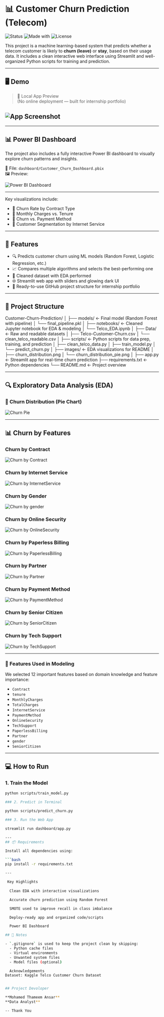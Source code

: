 # 📊 Customer Churn Prediction (Telecom)


![Status](https://img.shields.io/badge/status-completed-brightgreen)
![Made with](https://img.shields.io/badge/Made%20with-Python-blue)
![License](https://img.shields.io/badge/license-MIT-blue)

This project is a machine learning-based system that predicts whether a telecom customer is likely to **churn (leave)** or **stay**, based on their usage data. It includes a clean interactive web interface using Streamlit and well-organized Python scripts for training and prediction.

---

## 🖥️ Demo

> 📸 Local App Preview  
> (No online deployment — built for internship portfolio)

![App Screenshot](dashboard/output.png)
---
---

## 📊 Power BI Dashboard

The project also includes a fully interactive Power BI dashboard to visually explore churn patterns and insights.

📁 File: `dashboard/Customer_Churn_Dashboard.pbix`  
🖼️ Preview:

![Power BI Dashboard](dashboard/powerbi_dashboard.png)

---

Key visualizations include:
- 🔹 Churn Rate by Contract Type
- 🔹 Monthly Charges vs. Tenure
- 🔹 Churn vs. Payment Method
- 🔹 Customer Segmentation by Internet Service

---
## 🚀 Features

- 🔍 Predicts customer churn using ML models (Random Forest, Logistic Regression, etc.)
- 📈 Compares multiple algorithms and selects the best-performing one
- 🧹 Cleaned dataset with EDA performed
- 🌐 Streamlit web app with sliders and glowing dark UI
- 📂 Ready-to-use GitHub project structure for internship portfolio

---

## 📁 Project Structure

Customer-Churn-Prediction/
│
├── models/ ← Final model (Random Forest with pipeline)
│ └── final_pipeline.pkl
│
├── notebooks/ ← Cleaned Jupyter notebook for EDA & modeling
│ └── Telco_EDA.ipynb
│
├── Data/ ← Raw and readable datasets
│ ├── Telco-Customer-Churn.csv
│ └── clean_telco_readable.csv
│
├── scripts/ ← Python scripts for data prep, training, and prediction
│ ├── clean_telco_data.py
│ ├── train_model.py
│ └── predict_churn.py
│
├── images/ ← EDA visualizations for README
│ ├── churn_distribution.png
│ └── churn_distribution_pie.png
│
├── app.py ← Streamlit app for real-time churn prediction
├── requirements.txt ← Python dependencies
└── README.md ← Project overview

---

## 🔍 Exploratory Data Analysis (EDA)

### 📌 Churn Distribution (Pie Chart)

![Churn Pie](notebooks/churn_distribution_pie.png)

---
## 📊 Churn by Features

### Churn by Contract

![Churn by Contract](notebooks/images/churn_by_Contract.png)

### Churn by Internet Service

![Churn by InternetService](notebooks/images/churn_by_InternetService.png)

### Churn by Gender

![Churn by gender](notebooks/images/churn_by_gender.png)

### Churn by Online Security

![Churn by OnlineSecurity](notebooks/images/churn_by_OnlineSecurity.png)

### Churn by Paperless Billing

![Churn by PaperlessBilling](notebooks/images/churn_by_PaperlessBilling.png)

### Churn by Partner

![Churn by Partner](notebooks/images/churn_by_Partner.png)

### Churn by Payment Method

![Churn by PaymentMethod](notebooks/images/churn_by_PaymentMethod.png)

###  Churn by Senior Citizen

![Churn by SeniorCitizen](notebooks/images/churn_by_SeniorCitizen.png)

### Churn by Tech Support

![Churn by TechSupport](notebooks/images/churn_by_TechSupport.png)

---

### 🧪 Features Used in Modeling

We selected 12 important features based on domain knowledge and feature importance:
- `Contract`
- `tenure`
- `MonthlyCharges`
- `TotalCharges`
- `InternetService`
- `PaymentMethod`
- `OnlineSecurity`
- `TechSupport`
- `PaperlessBilling`
- `Partner`
- `gender`
- `SeniorCitizen`

---

## 💻 How to Run

### 1. Train the Model
   
```bash
python scripts/train_model.py

### 2. Predict in Terminal
  
python scripts/predict_churn.py

### 3. Run the Web App

streamlit run dashboard/app.py

---
## 📦 Requirements

Install all dependencies using:

```bash
pip install -r requirements.txt

---

 Key Highlights
 
  Clean EDA with interactive visualizations

  Accurate churn prediction using Random Forest

  SMOTE used to improve recall in class imbalance

  Deploy-ready app and organized code/scripts

  Power BI Dashboard 

## 📁 Notes

- `.gitignore` is used to keep the project clean by skipping:
  - Python cache files
  - Virtual environments
  - Unwanted system files
  - Model files (optional)

  Acknowledgements
Dataset: Kaggle Telco Customer Churn Dataset


## Project Devoloper

**Mohamed Thameem Ansar**  
**Data Analyst**

-- Thank You